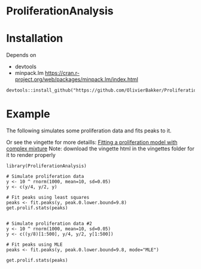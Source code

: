 # ProliferationAnalysis

# Installation

Depends on
- devtools
- minpack.lm https://cran.r-project.org/web/packages/minpack.lm/index.html

```
devtools::install_github("https://github.com/OlivierBakker/ProliferationAnalysis/tree/main")
```

# Example

The following simulates some proliferation data and fits peaks to it. 

Or see the vingette for more detaills: <a href="https://html-preview.github.io/?url=https://github.com/OlivierBakker/ProliferationAnalysis/blob/main/vignettes/fitting_proliferation_model.html" >Fitting a proliferation model with complex mixture</a>
Note: download the vingette html in the vingettes folder for it to render properly

```
library(ProliferationAnalysis)

# Simulate proliferation data
y <- 10 ^ rnorm(1000, mean=10, sd=0.05)
y <- c(y/4, y/2, y)

# Fit peaks using least squares
peaks <- fit.peaks(y, peak.0.lower.bound=9.8)
get.prolif.stats(peaks)


# Simulate proliferation data #2
y <- 10 ^ rnorm(1000, mean=10, sd=0.05)
y <- c((y/8)[1:500], y/4, y/2, y[1:500])

# Fit peaks using MLE
peaks <- fit.peaks(y, peak.0.lower.bound=9.8, mode="MLE")

get.prolif.stats(peaks)
```
